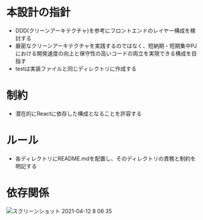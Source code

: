 # 本設計の指針
- DDD(クリーンアーキテクチャ)を参考にフロントエンドのレイヤー構成を検討する
- 厳密なクリーンアーキテクチャを実践するのではなく、短納期・短期集中PJにおける開発速度の向上と保守性の高いコードの両立を実現できる構成を目指す
- testは実装ファイルと同じディレクトリに作成する

# 制約
- 潜在的にReactに依存した構成となることを許容する

# ルール
- 各ディレクトリにREADME.mdを配置し、そのディレクトリの責務と制約を明記する

# 依存関係

![スクリーンショット 2021-04-12 8 06 35](https://user-images.githubusercontent.com/29055497/114324609-0652ef00-9b66-11eb-849d-5c9acf1cd5a8.png)


